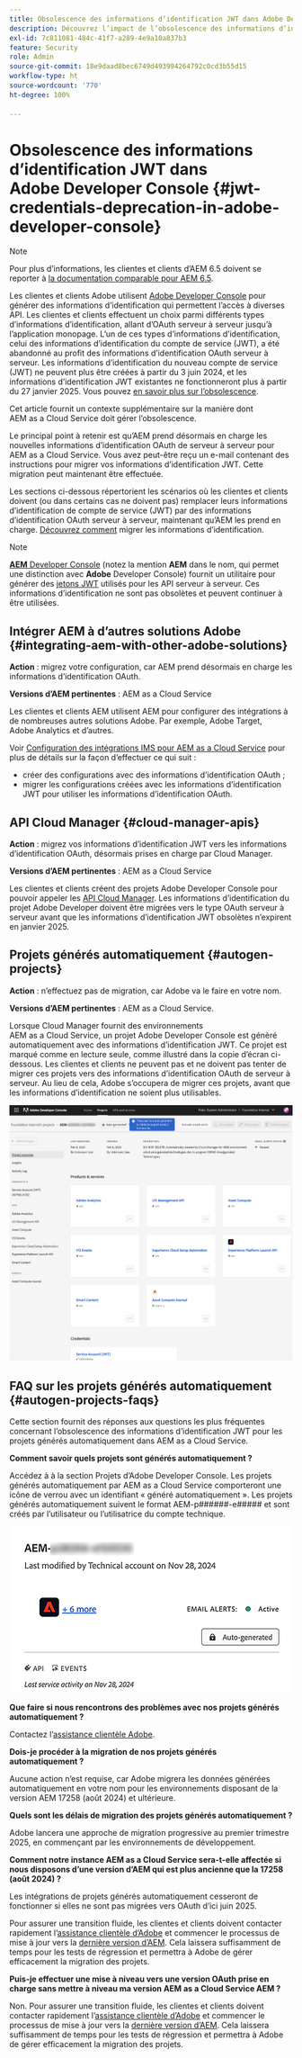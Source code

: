 ```yaml
---
title: Obsolescence des informations d’identification JWT dans Adobe Developer Console
description: Découvrez l’impact de l’obsolescence des informations d’identification JWT dans Adobe Developer Console sur AEM.
exl-id: 7c811081-484c-41f7-a289-4e9a10a837b3
feature: Security
role: Admin
source-git-commit: 18e9daad8bec6749d493994264792c0cd3b55d15
workflow-type: ht
source-wordcount: '770'
ht-degree: 100%

---
```


# Obsolescence des informations d’identification JWT dans Adobe Developer Console {#jwt-credentials-deprecation-in-adobe-developer-console}

>[!NOTE]
>
>Pour plus d’informations, les clientes et clients d’AEM 6.5 doivent se reporter à [la documentation comparable pour AEM 6.5](https://experienceleague.adobe.com/fr/docs/experience-manager-65/content/security/jwt-credentials-deprecation-in-adobe-developer-console).

Les clientes et clients Adobe utilisent [Adobe Developer Console](https://developer.adobe.com/console) pour générer des informations d’identification qui permettent l’accès à diverses API. Les clientes et clients effectuent un choix parmi différents types d’informations d’identification, allant d’OAuth serveur à serveur jusqu’à l’application monopage. L’un de ces types d’informations d’identification, celui des informations d’identification du compte de service (JWT), a été abandonné au profit des informations d’identification OAuth serveur à serveur. Les informations d’identification du nouveau compte de service (JWT) ne peuvent plus être créées à partir du 3 juin 2024, et les informations d’identification JWT existantes ne fonctionneront plus à partir du 27 janvier 2025. Vous pouvez [en savoir plus sur l’obsolescence](https://developer.adobe.com/developer-console/docs/guides/authentication/ServerToServerAuthentication/migration/).

Cet article fournit un contexte supplémentaire sur la manière dont AEM as a Cloud Service doit gérer l’obsolescence.

Le principal point à retenir est qu’AEM prend désormais en charge les nouvelles informations d’identification OAuth de serveur à serveur pour AEM as a Cloud Service. Vous avez peut-être reçu un e-mail contenant des instructions pour migrer vos informations d’identification JWT. Cette migration peut maintenant être effectuée.

Les sections ci-dessous répertorient les scénarios où les clientes et clients doivent (ou dans certains cas ne doivent pas) remplacer leurs informations d’identification de compte de service (JWT) par des informations d’identification OAuth serveur à serveur, maintenant qu’AEM les prend en charge. [Découvrez comment](https://developer.adobe.com/developer-console/docs/guides/authentication/ServerToServerAuthentication/migration/#migration-overview) migrer les informations d’identification.

>[!NOTE]
>
>[**AEM** Developer Console](/help/implementing/developing/introduction/development-guidelines.md#crxde-lite-and-developer-console) (notez la mention **AEM** dans le nom, qui permet une distinction avec **Adobe** Developer Console) fournit un utilitaire pour générer des [jetons JWT](/help/implementing/developing/introduction/generating-access-tokens-for-server-side-apis.md) utilisés pour les API serveur à serveur. Ces informations d’identification ne sont pas obsolètes et peuvent continuer à être utilisées.

## Intégrer AEM à d’autres solutions Adobe {#integrating-aem-with-other-adobe-solutions}

**Action** : migrez votre configuration, car AEM prend désormais en charge les informations d’identification OAuth.

**Versions d’AEM pertinentes** : AEM as a Cloud Service

Les clientes et clients AEM utilisent AEM pour configurer des intégrations à de nombreuses autres solutions Adobe. Par exemple, Adobe Target, Adobe Analytics et d’autres.

Voir [Configuration des intégrations IMS pour AEM as a Cloud Service](/help/security/setting-up-ims-integrations-for-aem-as-a-cloud-service.md) pour plus de détails sur la façon d’effectuer ce qui suit :

* créer des configurations avec des informations d’identification OAuth ;
* migrer les configurations créées avec les informations d’identification JWT pour utiliser les informations d’identification OAuth.

## API Cloud Manager {#cloud-manager-apis}

**Action** : migrez vos informations d’identification JWT vers les informations d’identification OAuth, désormais prises en charge par Cloud Manager.

**Versions d’AEM pertinentes** : AEM as a Cloud Service

Les clientes et clients créent des projets Adobe Developer Console pour pouvoir appeler les [API Cloud Manager](https://developer.adobe.com/experience-cloud/cloud-manager/guides/getting-started/create-api-integration/). Les informations d’identification du projet Adobe Developer doivent être migrées vers le type OAuth serveur à serveur avant que les informations d’identification JWT obsolètes n’expirent en janvier 2025.

## Projets générés automatiquement {#autogen-projects}

**Action** : n’effectuez pas de migration, car Adobe va le faire en votre nom.

**Versions d’AEM pertinentes** : AEM as a Cloud Service.

Lorsque Cloud Manager fournit des environnements AEM as a Cloud Service, un projet Adobe Developer Console est génèré automatiquement avec des informations d’identification JWT. Ce projet est marqué comme en lecture seule, comme illustré dans la copie d’écran ci-dessous. Les clientes et clients ne peuvent pas et ne doivent pas tenter de migrer ces projets vers des informations d’identification OAuth de serveur à serveur. Au lieu de cela, Adobe s’occupera de migrer ces projets, avant que les informations d’identification ne soient plus utilisables.

![Projets générés automatiquement](/help/security/assets/jwt-deprecation-autogen-projects.png)

## FAQ sur les projets générés automatiquement {#autogen-projects-faqs}

Cette section fournit des réponses aux questions les plus fréquentes concernant l’obsolescence des informations d’identification JWT pour les projets générés automatiquement dans AEM as a Cloud Service.

**Comment savoir quels projets sont générés automatiquement ?**

Accédez à à la section Projets d’Adobe Developer Console.  Les projets générés automatiquement par AEM as a Cloud Service comporteront une icône de verrou avec un identifiant « généré automatiquement ».  Les projets générés automatiquement suivent le format AEM-p######-e##### et sont créés par l’utilisateur ou l’utilisatrice du compte technique.

![Projets générés automatiquement](/help/security/assets/jwt-alert.png)

**Que faire si nous rencontrons des problèmes avec nos projets générés automatiquement ?**

Contactez l’[assistance clientèle Adobe](https://helpx.adobe.com/fr/enterprise/using/support-for-experience-cloud.html).

**Dois-je procéder à la migration de nos projets générés automatiquement ?**

Aucune action n’est requise, car Adobe migrera les données générées automatiquement en votre nom pour les environnements disposant de la version AEM 17258 (août 2024) et ultérieure.

**Quels sont les délais de migration des projets générés automatiquement ?**

Adobe lancera une approche de migration progressive au premier trimestre 2025, en commençant par les environnements de développement.

**Comment notre instance AEM as a Cloud Service sera-t-elle affectée si nous disposons d’une version d’AEM qui est plus ancienne que la 17258 (août 2024) ?**

Les intégrations de projets générés automatiquement cesseront de fonctionner si elles ne sont pas migrées vers OAuth d’ici juin 2025.

Pour assurer une transition fluide, les clientes et clients doivent contacter rapidement l’[assistance clientèle d’Adobe](https://helpx.adobe.com/fr/enterprise/using/support-for-experience-cloud.html) et commencer le processus de mise à jour vers la [dernière version d’AEM](https://experienceleague.adobe.com/fr/docs/experience-manager-cloud-service/content/release-notes/maintenance/latest). Cela laissera suffisamment de temps pour les tests de régression et permettra à Adobe de gérer efficacement la migration des projets.

**Puis-je effectuer une mise à niveau vers une version OAuth prise en charge sans mettre à niveau ma version AEM as a Cloud Service AEM ?**

Non. Pour assurer une transition fluide, les clientes et clients doivent contacter rapidement l’[assistance clientèle d’Adobe](https://helpx.adobe.com/fr/enterprise/using/support-for-experience-cloud.html) et commencer le processus de mise à jour vers la [dernière version d’AEM](https://experienceleague.adobe.com/fr/docs/experience-manager-cloud-service/content/release-notes/maintenance/latest). Cela laissera suffisamment de temps pour les tests de régression et permettra à Adobe de gérer efficacement la migration des projets.
